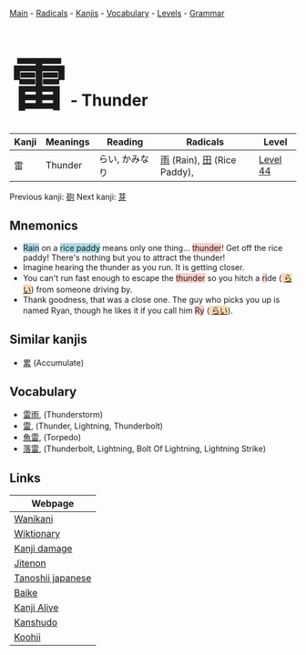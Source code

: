 <style> bigfont {font-size: 100px}</style>
[Main](../README.md) -
[Radicals](../radicals.md) -
[Kanjis](../kanjis.md) -
[Vocabulary](../vocabulary.md) -
[Levels](../levels.md) -
[Grammar](../grammar.md)
# <bigfont> 雷</bigfont> - Thunder 

| Kanji | Meanings | Reading | Radicals | Level |
| --- | --- | --- | --- | --- |
| 雷 | Thunder | らい, かみなり | [雨](../radicals/雨.md) (Rain), [田](../radicals/田.md) (Rice Paddy),  | [Level 44](../levels/wk_level44.md) |

Previous kanji: [砲](砲.md) Next kanji: [芽](芽.md) 

## Mnemonics
 * <span style="background-color:#ADD8E6"> Rain</span> on a <span style="background-color:#ADD8E6"> rice paddy</span> means only one thing... <span style="background-color:#ffcccb"> thunder</span>! Get off the rice paddy! There's nothing but you to attract the thunder!
* Imagine hearing the thunder as you run. It is getting closer.
* You can't run fast enough to escape the <span style="background-color:#ffcccb"> thunder</span> so you hitch a <span style="background-color:#ffcccb"> ri</span>de (<span style="background-color:#fed8b1"> [らい](https://jisho.org/search/らい)</span>) from someone driving by.
* Thank goodness, that was a close one. The guy who picks you up is named Ryan, though he likes it if you call him <span style="background-color:#ffcccb"> Ry</span> (<span style="background-color:#fed8b1"> [らい](https://jisho.org/search/らい)</span>).


## Similar kanjis
 * [累](累.md) (Accumulate)


## Vocabulary
 * [雷雨](../vocabulary/雷.md), (Thunderstorm)
* [雷](../vocabulary/雷.md), (Thunder, Lightning, Thunderbolt)
* [魚雷](../vocabulary/雷.md), (Torpedo)
* [落雷](../vocabulary/雷.md), (Thunderbolt, Lightning, Bolt Of Lightning, Lightning Strike)



## Links 

| Webpage |
| --- |
| [Wanikani          ](https://www.wanikani.com/kanji/雷) |
| [Wiktionary        ](https://en.wiktionary.org/wiki/雷) |
| [Kanji damage      ](http://www.kanjidamage.com/kanji/search?utf8=✓&q=雷) |
| [Jitenon           ](https://jitenon.com/kanji/雷) |
| [Tanoshii japanese ](https://www.tanoshiijapanese.com/dictionary/kanji.cfm?k=雷) |
| [Baike             ](https://baike.baidu.com/item/雷) |
| [Kanji Alive       ](https://app.kanjialive.com/雷) |
| [Kanshudo          ](https://www.kanshudo.com/searchmn?q=雷) |
| [Koohii            ](https://kanji.koohii.com/study/kanji/雷) |
